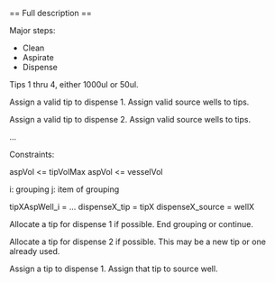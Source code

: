 == Full description ==

Major steps:

* Clean
* Aspirate
* Dispense

Tips 1 thru 4, either 1000ul or 50ul.

Assign a valid tip to dispense 1.
Assign valid source wells to tips.

Assign a valid tip to dispense 2.
Assign valid source wells to tips.

...

Constraints:

aspVol <= tipVolMax
aspVol <= vesselVol

i: grouping
j: item of grouping

tipXAspWell_i = ...
dispenseX_tip = tipX
dispenseX_source = wellX


Allocate a tip for dispense 1 if possible.
End grouping or continue.

Allocate a tip for dispense 2 if possible.  This may be a new tip or one already used.


Assign a tip to dispense 1.
Assign that tip to source well.
